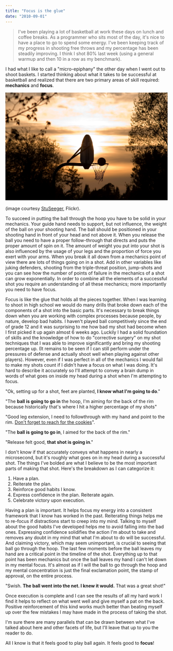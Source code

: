 ```yaml
---
title: "Focus is the glue"
date: "2010-09-01"
---
```


> I've been playing a lot of basketball at work these days on lunch and coffee
breaks. As a programmer who sits most of the day, it's nice to have a place to
go to spend some energy. I've been keeping track of my progress in shooting free
throws and my percentage has been steadily improving. I think I shot 80% last
week (using a general warmup and then 10 in a row as my benchmark).

I had what I like to call a "micro-epiphany" the other day when I went out to shoot
baskets. I started thinking about what it takes to be successful at basketball
and realized that there are two primary areas of skill required: **mechanics**
and **focus**.


![Image of a basketball going into a hoop with a sunset in the background](/img/14471799-basketball.jpg)

(image courtesy [StuSeeger](https://www.flickr.com/photos/stuseeger/136715887/),
Flickr).

To succeed in putting the ball through the hoop you have to be solid in your
mechanics. Your guide hand needs to support, but not influence, the weight of
the ball on your shooting hand. The ball should be positioned in your shooting
hand in front of your head and not above it. When you release the ball you need
to have a proper follow-through that directs and puts the proper amount of spin
on it. The amount of weight you put into your shot is also influenced by the
usage of your legs and the proportion of force you exert with your arms. When
you break it all down from a mechanics point of view there are lots of things
going on in a shot. Add in other variables like juking defenders, shooting from
the triple-threat position, jump-shots and you can see how the number of points
of failure in the mechanics of a shot can grow exponentially. In order to
combine all the elements of a successful shot you require an understanding of
all these mechanics; more importantly you need to have focus.

Focus is like the glue that holds all the pieces together. When I was learning
to shoot in high school we would do many drills that broke down each of the
components of a shot into the basic parts. It's necessary to break things down
when you are working with complex processes because people, by nature, develop
bad habits. I haven't played ball competitively since the end of grade 12 and it
was surprising to me how bad my shot had become when I first picked it up again
almost 6 weeks ago. Luckily I had a solid foundation of skills and the knowledge
of how to do "corrective surgery" on my shot techniques that I was able to
improve significantly and bring my shooting percentage up. (It remains to be
seen if I can still perform under the pressures of defense and actually shoot
well when playing against other players). However, even if I was perfect in all
of the mechanics I would fail to make my shots count if I didn't have a focus on
what I was doing. It's hard to describe it accurately so I'll attempt to convey
a brain dump in words of what goes on inside my head during a shot when I'm
attempting to focus.

"Ok, setting up for a shot, feet are planted, **I know what I'm going to do**."

"The **ball is going to go in** the hoop, I'm aiming for the back of the rim
because historically that's where I hit a higher percentage of my shots"

"Good leg extension, I need to followthrough with my hand and point to the rim.
[Don't forget to reach for the
cookies](https://www.wikihow.com/Be-a-Good-Basketball-Shooter)".

"The **ball is going to go in**, I aimed for the back of the rim."

"Release felt good, **that shot is going in**."

I don't know if that accurately conveys what happens in nearly a microsecond,
but it's roughly what goes on in my head during a successful shot. The things
I've bolded are what I believe to be the most important parts of making that
shot. Here's the breakdown as I can categorize it:

1.  Have a plan.
2.  Reiterate the plan.
3.  Reinforce good habits I know.
4.  Express confidence in the plan. Reiterate again.
5.  Celebrate victory upon execution.

Having a plan is important. It helps focus my energy into a consistent framework
that I know has worked in the past. Reiterating things helps me to re-focus if
distractions start to creep into my mind. Talking to myself about the good
habits I've developed helps me to avoid falling into the bad ones. Expressing
confidence solidifies the action I'm about to take and removes any doubt in my
mind that what I'm about to do will be successful. And claiming victory, which
may seem unimportant, is crucial to seeing that ball go through the hoop. The
last few moments before the ball leaves my hand are a critical point in the
timeline of the shot. Everything up to that point has been mechanics but once
the ball leaves my hand I can't let down in my mental focus. It's almost as if I
will the ball to go through the hoop and my mental concentration is just the
final exclamation point, the stamp of approval, on the entire process.

"Swish. **The ball went into the net. I knew it would.** That was a great shot!"

Once execution is complete and I can see the results of all my hard work I find
it helps to reflect on what went well and give myself a pat on the back.
Positive reinforcement of this kind works much better than beating myself up
over the few mistakes I may have made in the process of taking the shot.

I'm sure there are many parallels that can be drawn between what I've talked
about here and other facets of life, but I'll leave that up to you the reader to
do.

All I know is that it feels good to play ball again. It feels good to **focus**!

